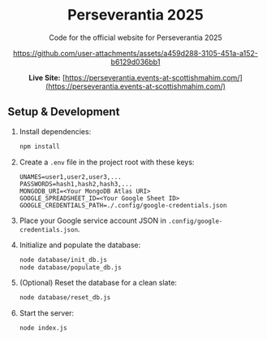 <div align="center">

# Perseverantia 2025
Code for the official website for Perseverantia 2025

https://github.com/user-attachments/assets/a459d288-3105-451a-a152-b6129d036bb1

**Live Site:** [https://perseverantia.events-at-scottishmahim.com/](https://perseverantia.events-at-scottishmahim.com/)
</div>

## Setup & Development

1. Install dependencies:
   ```bash
   npm install
   ```

2. Create a `.env` file in the project root with these keys:
   ```env
   UNAMES=user1,user2,user3,...
   PASSWORDS=hash1,hash2,hash3,...
   MONGODB_URI=<Your MongoDB Atlas URI>
   GOOGLE_SPREADSHEET_ID=<Your Google Sheet ID>
   GOOGLE_CREDENTIALS_PATH=./.config/google-credentials.json
   ```

3. Place your Google service account JSON in `.config/google-credentials.json`.

4. Initialize and populate the database:
   ```bash
   node database/init_db.js
   node database/populate_db.js
   ```

5. (Optional) Reset the database for a clean slate:
   ```bash
   node database/reset_db.js
   ```

6. Start the server:
   ```bash
   node index.js
   ```
